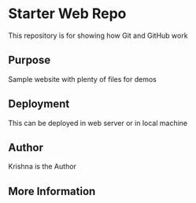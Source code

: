# Starter Web Repo

This repository is for showing how Git and GitHub work

## Purpose

Sample website with plenty of files for demos

## Deployment

This can be deployed in web server or in local machine

## Author

Krishna is the Author

## More Information
